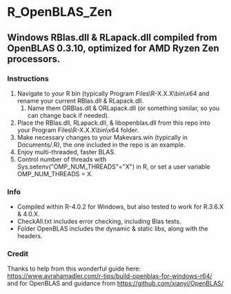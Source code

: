 # R_OpenBLAS_Zen

## Windows RBlas.dll & RLapack.dll compiled from OpenBLAS 0.3.10, optimized for AMD Ryzen Zen processors.

### Instructions

1. Navigate to your R bin (typically Program Files\R-X.X.X\bin\x64 and rename your current RBlas.dll & RLapack.dll. 
	1. Name them ORBlas.dll & ORLapack.dll (or something similar, so you can change back if needed).
2. Place the RBlas.dll, RLapack.dll, & libopenblas.dll from this repo into your Program Files\R-X.X.X\bin\x64 folder.
3. Make necessary changes to your Makevars.win (typically in Documents/.R), the one included in the repo is an example.
4. Enjoy multi-threaded, faster BLAS.
5. Control number of threads with Sys.setenv("OMP_NUM_THREADS"="X") in R, or set a user variable OMP_NUM_THREADS = X.

### Info
* Compiled within R-4.0.2 for Windows, but also tested to work for R.3.6.X & 4.0.X.
* CheckAll.txt includes error checking, including Blas tests. 
* Folder OpenBLAS includes the dynamic & static libs, along with the headers.

### Credit

Thanks to help from this wonderful guide here: https://www.avrahamadler.com/r-tips/build-openblas-for-windows-r64/
and for OpenBLAS and guidance from https://github.com/xianyi/OpenBLAS/
